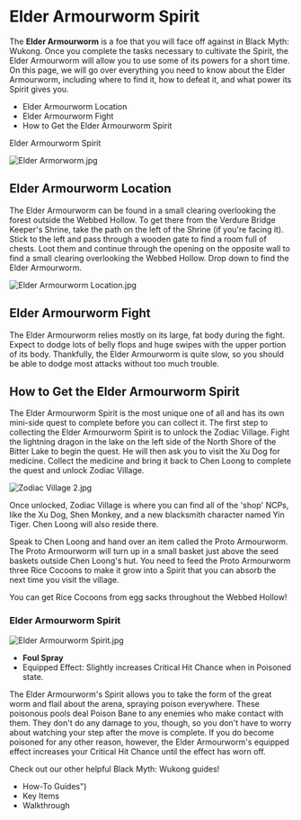 # Elder Armourworm Spirit

The **Elder Armourworm** is a foe that you will face off against in Black Myth: Wukong. Once you complete the tasks necessary to cultivate the Spirit, the Elder Armourworm will allow you to use some of its powers for a short time. On this page, we will go over everything you need to know about the Elder Armourworm, including where to find it, how to defeat it, and what power its Spirit gives you. 

  * Elder Armourworm Location
  * Elder Armourworm Fight
  * How to Get the Elder Armourworm Spirit

Elder Armourworm Spirit

![Elder Armorworm.jpg](https://oyster.ignimgs.com/mediawiki/apis.ign.com/black-myth-wukong/a/a3/Elder_Armorworm.jpg)

## Elder Armourworm Location

The Elder Armourworm can be found in a small clearing overlooking the forest outside the Webbed Hollow. To get there from the Verdure Bridge Keeper's Shrine, take the path on the left of the Shrine (if you're facing it). Stick to the left and pass through a wooden gate to find a room full of chests. Loot them and continue through the opening on the opposite wall to find a small clearing overlooking the Webbed Hollow. Drop down to find the Elder Armourworm. 

![Elder Armourworm Location.jpg](https://oyster.ignimgs.com/mediawiki/apis.ign.com/black-myth-wukong/4/4e/Elder_Armourworm_Location.jpg)

## Elder Armourworm Fight

The Elder Armourworm relies mostly on its large, fat body during the fight. Expect to dodge lots of belly flops and huge swipes with the upper portion of its body. Thankfully, the Elder Armourworm is quite slow, so you should be able to dodge most attacks without too much trouble. 

## How to Get the Elder Armourworm Spirit

The Elder Armourworm Spirit is the most unique one of all and has its own mini-side quest to complete before you can collect it. The first step to collecting the Elder Armourworm Spirit is to unlock the Zodiac Village. Fight the lightning dragon in the lake on the left side of the North Shore of the Bitter Lake to begin the quest. He will then ask you to visit the Xu Dog for medicine. Collect the medicine and bring it back to Chen Loong to complete the quest and unlock Zodiac Village. 

![Zodiac Village 2.jpg](https://oyster.ignimgs.com/mediawiki/apis.ign.com/black-myth-wukong/0/07/Zodiac_Village_2.jpg)

Once unlocked, Zodiac Village is where you can find all of the 'shop' NCPs, like the Xu Dog, Shen Monkey, and a new blacksmith character named Yin Tiger. Chen Loong will also reside there. 

Speak to Chen Loong and hand over an item called the Proto Armourworm. The Proto Armourworm will turn up in a small basket just above the seed baskets outside Chen Loong's hut. You need to feed the Proto Armourworm three Rice Cocoons to make it grow into a Spirit that you can absorb the next time you visit the village. 

You can get Rice Cocoons from egg sacks throughout the Webbed Hollow!

### Elder Armourworm Spirit

![Elder Armourworm Spirit.jpg](https://oyster.ignimgs.com/mediawiki/apis.ign.com/black-myth-wukong/a/a5/Elder_Armourworm_Spirit.jpg)

  * **Foul Spray**
  * Equipped Effect: Slightly increases Critical Hit Chance when in Poisoned state. 

The Elder Armourworm's Spirit allows you to take the form of the great worm and flail about the arena, spraying poison everywhere. These poisonous pools deal Poison Bane to any enemies who make contact with them. They don't do any damage to you, though, so you don't have to worry about watching your step after the move is complete. If you do become poisoned for any other reason, however, the Elder Armourworm's equipped effect increases your Critical Hit Chance until the effect has worn off. 

Check out our other helpful Black Myth: Wukong guides! 

  * How-To Guides")
  * Key Items
  * Walkthrough